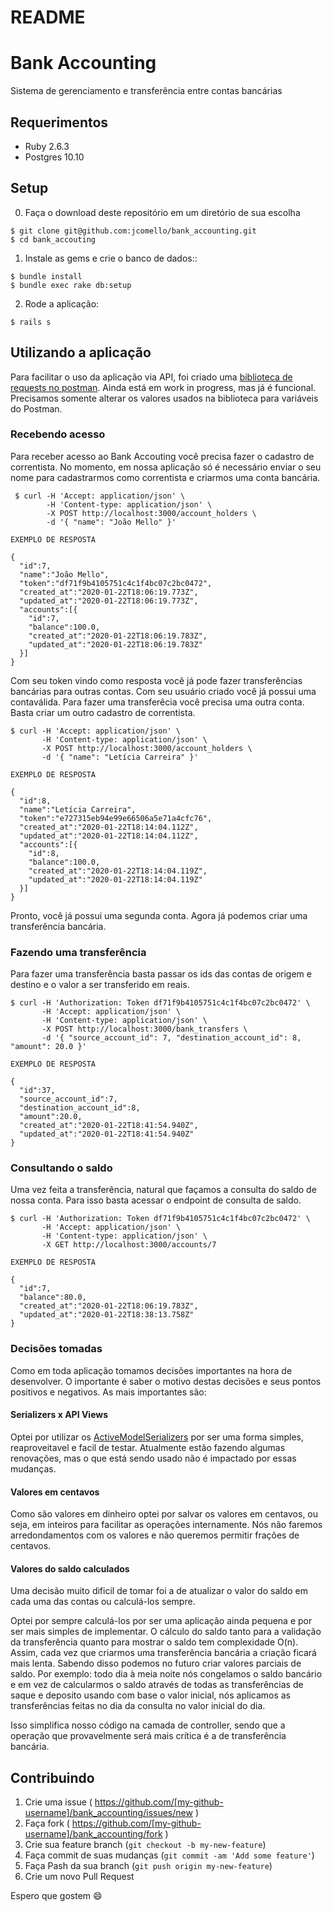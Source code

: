 # README

# Bank Accounting

Sistema de gerenciamento e transferência entre contas bancárias

## Requerimentos


- Ruby 2.6.3
- Postgres 10.10

## Setup

0) Faça o download deste repositório em um diretório de sua escolha

```
$ git clone git@github.com:jcomello/bank_accounting.git
$ cd bank_accouting
```

1) Instale as gems e crie o banco de dados::

```
$ bundle install
$ bundle exec rake db:setup
```

2) Rode a aplicação:

```
$ rails s
```

## Utilizando a aplicação

Para facilitar o uso da aplicação via API, foi criado uma [biblioteca de requests no postman](BankAccounting.postman_collection.json).
Ainda está em work in progress, mas já é funcional. Precisamos somente alterar os valores usados na biblioteca para variáveis do Postman.

### Recebendo acesso

Para receber acesso ao Bank Accouting você precisa fazer o cadastro de correntista. No momento, em nossa aplicação só é necessário enviar o seu nome para cadastrarmos como correntista e criarmos uma conta bancária.

```
 $ curl -H 'Accept: application/json' \
        -H 'Content-type: application/json' \
        -X POST http://localhost:3000/account_holders \
        -d '{ "name": "João Mello" }'

EXEMPLO DE RESPOSTA

{
  "id":7,
  "name":"João Mello",
  "token":"df71f9b4105751c4c1f4bc07c2bc0472",
  "created_at":"2020-01-22T18:06:19.773Z",
  "updated_at":"2020-01-22T18:06:19.773Z",
  "accounts":[{
    "id":7,
    "balance":100.0,
    "created_at":"2020-01-22T18:06:19.783Z",
    "updated_at":"2020-01-22T18:06:19.783Z"
  }]
}
```
Com seu token vindo como resposta você já pode fazer transferências bancárias para outras contas.
Com seu usuário criado você já possui uma contaválida. Para fazer uma transferêcia você precisa uma outra conta.
Basta criar um outro cadastro de correntista.

```
$ curl -H 'Accept: application/json' \
       -H 'Content-type: application/json' \
       -X POST http://localhost:3000/account_holders \
       -d '{ "name": "Letícia Carreira" }'

EXEMPLO DE RESPOSTA

{
  "id":8,
  "name":"Letícia Carreira",
  "token":"e727315eb94e99e66506a5e71a4cfc76",
  "created_at":"2020-01-22T18:14:04.112Z",
  "updated_at":"2020-01-22T18:14:04.112Z",
  "accounts":[{
    "id":8,
    "balance":100.0,
    "created_at":"2020-01-22T18:14:04.119Z",
    "updated_at":"2020-01-22T18:14:04.119Z"
  }]
}
```

Pronto, você já possui uma segunda conta. Agora já podemos criar uma transferência bancária.

### Fazendo uma transferência

Para fazer uma transferência basta passar os ids das contas de origem e destino e o valor a ser transferido em reais.

```
$ curl -H 'Authorization: Token df71f9b4105751c4c1f4bc07c2bc0472' \
       -H 'Accept: application/json' \
       -H 'Content-type: application/json' \
       -X POST http://localhost:3000/bank_transfers \
       -d '{ "source_account_id": 7, "destination_account_id": 8, "amount": 20.0 }'

EXEMPLO DE RESPOSTA

{
  "id":37,
  "source_account_id":7,
  "destination_account_id":8,
  "amount":20.0,
  "created_at":"2020-01-22T18:41:54.940Z",
  "updated_at":"2020-01-22T18:41:54.940Z"
}
```

### Consultando o saldo

Uma vez feita a transferência, natural que façamos a consulta do saldo de nossa conta. Para isso basta acessar o endpoint de consulta de saldo.

```
$ curl -H 'Authorization: Token df71f9b4105751c4c1f4bc07c2bc0472' \
       -H 'Accept: application/json' \
       -H 'Content-type: application/json' \
       -X GET http://localhost:3000/accounts/7

EXEMPLO DE RESPOSTA

{
  "id":7,
  "balance":80.0,
  "created_at":"2020-01-22T18:06:19.783Z",
  "updated_at":"2020-01-22T18:38:13.758Z"
}
```
### Decisões tomadas

Como em toda aplicação tomamos decisões importantes na hora de desenvolver. O importante é saber o motivo destas decisões e seus pontos positivos e negativos. As mais importantes são:

#### Serializers x API Views

Optei por utilizar os [ActiveModelSerializers](https://github.com/rails-api/active_model_serializers) por ser uma forma simples, reaproveitavel e facil de testar. Atualmente estão fazendo algumas renovações, mas o que está sendo usado não é impactado por essas mudanças.

#### Valores em centavos

Como são valores em dinheiro optei por salvar os valores em centavos, ou seja, em inteiros para facilitar as operações internamente. Nós não faremos arredondamentos com os valores e não queremos permitir frações de centavos.

#### Valores do saldo calculados

Uma decisão muito dificil de tomar foi a de atualizar o valor do saldo em cada uma das contas ou calculá-los sempre.

Optei por sempre calculá-los por ser uma aplicação ainda pequena e por ser mais simples de implementar. O cálculo do saldo tanto para a validação da transferência quanto para mostrar o saldo tem complexidade O(n). Assim, cada vez que criarmos uma transferência bancária a criação ficará mais lenta. Sabendo disso podemos no futuro criar valores parciais de saldo. Por exemplo: todo dia à meia noite nós congelamos o saldo bancário e em vez de calcularmos o saldo através de todas as transferências de saque e deposito usando com base o valor inicial, nós aplicamos as transferências feitas no dia da consulta no valor inicial do dia.

Isso simplifica nosso código na camada de controller, sendo que a operação que provavelmente será mais crítica é a de transferência bancária.


## Contribuindo

1. Crie uma issue ( https://github.com/[my-github-username]/bank_accounting/issues/new )
2. Faça fork ( https://github.com/[my-github-username]/bank_accounting/fork )
3. Crie sua feature branch (`git checkout -b my-new-feature`)
4. Faça commit de suas mudanças (`git commit -am 'Add some feature'`)
5. Faça Pash da sua branch (`git push origin my-new-feature`)
6. Crie um novo Pull Request

Espero que gostem :smile:
